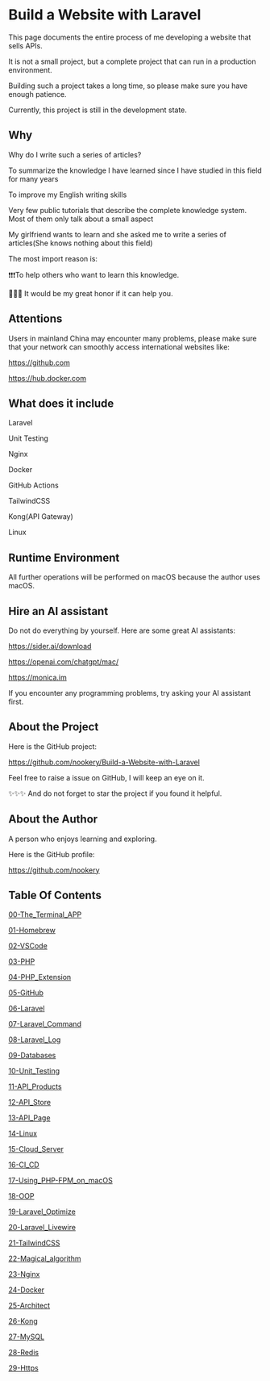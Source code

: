 # Build a Website with Laravel

This page documents the entire process of me developing a website that sells APIs.

It is not a small project, but a complete project that can run in a production environment.

Building such a project takes a long time, so please make sure you have enough patience.

Currently, this project is still in the development state.

## Why

Why do I write such a series of articles?

To summarize the knowledge I have learned since I have studied in this field for many years

To improve my English writing skills

Very few public tutorials that describe the complete knowledge system. Most of them only talk about a small aspect

My girlfriend wants to learn and she asked me to write a series of articles(She knows nothing about this field)

The most import reason is:

❗️❗️❗️To help others who want to learn this knowledge.

🎉🎉🎉 It would be my great honor if it can help you.

## Attentions

Users in mainland China may encounter many problems, please make sure that your network can smoothly access international websites like:

https://github.com

https://hub.docker.com

## What does it include

Laravel

Unit Testing

Nginx

Docker

GitHub Actions

TailwindCSS

Kong(API Gateway)

Linux

## Runtime Environment

All further operations will be performed on macOS because the author uses macOS.

## Hire an AI assistant

Do not do everything by yourself. Here are some great AI assistants:

https://sider.ai/download

https://openai.com/chatgpt/mac/

https://monica.im

If you encounter any programming problems, try asking your AI assistant first.

## About the Project

Here is the GitHub project:

https://github.com/nookery/Build-a-Website-with-Laravel

Feel free to raise a issue on GitHub, I will keep an eye on it.

✨✨✨ And do not forget to star the project if you found it helpful.

## About the Author

A person who enjoys learning and exploring.

Here is the GitHub profile:

https://github.com/nookery

## Table Of Contents

[00-The_Terminal_APP](./00-The_Terminal_APP.md)

[01-Homebrew](./01-Homebrew.md)

[02-VSCode](./02-VSCode.md)

[03-PHP](./03-PHP.md)

[04-PHP_Extension](./04-PHP_Extension.md)

[05-GitHub](./05-GitHub.md)

[06-Laravel](./06-Laravel.md)

[07-Laravel_Command](./07-Laravel_Command.md)

[08-Laravel_Log](./08-Laravel_Log.md)

[09-Databases](./09-Databases.md)

[10-Unit_Testing](./10-Unit_Testing.md)

[11-API_Products](./11-API_Products.md)

[12-API_Store](./12-API_Store.md)

[13-API_Page](./13-API_Page.md)

[14-Linux](./14-Linux.md)

[15-Cloud_Server](./15-Cloud_Server.md)

[16-CI_CD](./16-CI_CD.md)

[17-Using_PHP-FPM_on_macOS](./17-Using_PHP-FPM_on_macOS.md)

[18-OOP](./18-OOP.md)

[19-Laravel_Optimize](./19-Laravel_Optimize.md)

[20-Laravel_Livewire](./20-Laravel_Livewire.md)

[21-TailwindCSS](./21-TailwindCSS.md)

[22-Magical_algorithm](./22-Magical_algorithm.md)

[23-Nginx](./23-Nginx.md)

[24-Docker](./24-Docker.md)

[25-Architect](./25-Architect.md)

[26-Kong](./26-Kong.md)

[27-MySQL](./27-MySQL.md)

[28-Redis](./28-Redis.md)

[29-Https](./29-Https.md)